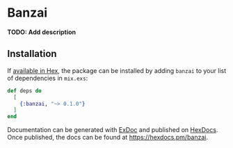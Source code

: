 # Banzai

**TODO: Add description**

## Installation

If [available in Hex](https://hex.pm/docs/publish), the package can be installed
by adding `banzai` to your list of dependencies in `mix.exs`:

```elixir
def deps do
  [
    {:banzai, "~> 0.1.0"}
  ]
end
```

Documentation can be generated with [ExDoc](https://github.com/elixir-lang/ex_doc)
and published on [HexDocs](https://hexdocs.pm). Once published, the docs can
be found at <https://hexdocs.pm/banzai>.

